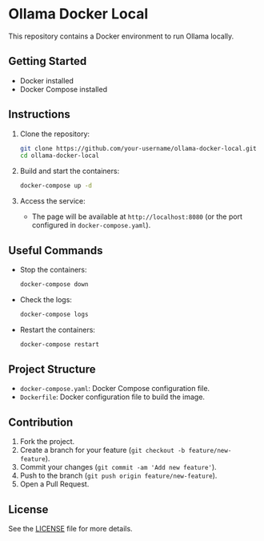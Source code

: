 # Ollama Docker Local

This repository contains a Docker environment to run Ollama locally.

## Getting Started

- Docker installed
- Docker Compose installed

## Instructions

1. Clone the repository:

    ```sh
    git clone https://github.com/your-username/ollama-docker-local.git
    cd ollama-docker-local
    ```

2. Build and start the containers:

    ```sh
    docker-compose up -d
    ```

3. Access the service:

    - The page will be available at `http://localhost:8080` (or the port configured in `docker-compose.yaml`).

## Useful Commands

- Stop the containers:

    ```sh
    docker-compose down
    ```

- Check the logs:

    ```sh
    docker-compose logs
    ```

- Restart the containers:

    ```sh
    docker-compose restart
    ```

## Project Structure

- `docker-compose.yaml`: Docker Compose configuration file.
- `Dockerfile`: Docker configuration file to build the image.

## Contribution

1. Fork the project.
2. Create a branch for your feature (`git checkout -b feature/new-feature`).
3. Commit your changes (`git commit -am 'Add new feature'`).
4. Push to the branch (`git push origin feature/new-feature`).
5. Open a Pull Request.

## License

See the [LICENSE](LICENSE) file for more details.
